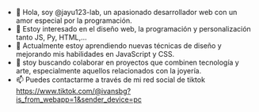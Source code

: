- 👋 Hola, soy @jayu123-lab, un apasionado desarrollador web con un amor especial por la programación.
- 👀 Estoy interesado en el diseño web, la programación y personalización tanto JS, Py, HTML,... 
- 🌱 Actualmente estoy aprendiendo nuevas técnicas de diseño y mejorando mis habilidades en JavaScript y CSS.
- 💞️ stoy buscando colaborar en proyectos que combinen tecnología y arte, especialmente aquellos relacionados con la joyería.
- 📫 Puedes contactarme a través de mi red social de tiktok https://www.tiktok.com/@ivansbg?is_from_webapp=1&sender_device=pc

<!---
jayu123-lab/jayu123-lab is a ✨ special ✨ repository because its `README.md` (this file) appears on your GitHub profile.
You can click the Preview link to take a look at your changes.
--->
